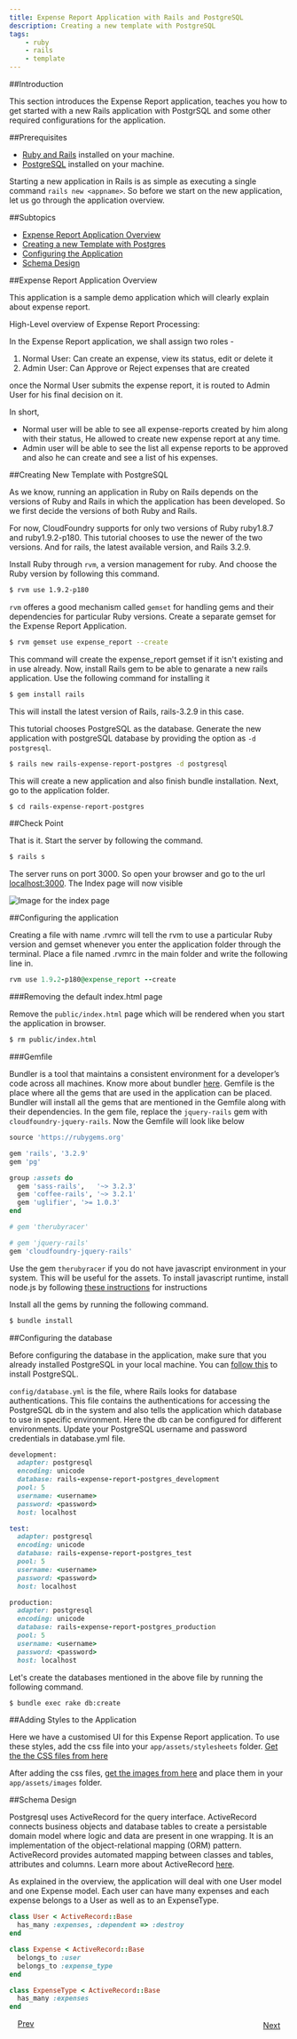 ```yaml
---
title: Expense Report Application with Rails and PostgreSQL
description: Creating a new template with PostgreSQL
tags:
    - ruby
    - rails
    - template
---
```


##Introduction

This section introduces the Expense Report application, teaches you how to get started with a new Rails application with PostgrSQL and some other required configurations for the application.

##Prerequisites

+ [Ruby and Rails](frameworks/ruby/installing-ruby.html) installed on your machine.
+ [PostgreSQL](http://www.postgresql.org/download/) installed on your machine.

Starting a new application in Rails is as simple as executing a single command `rails new <appname>`. So before we start on the new application, let us go through the application overview.

##Subtopics

+ [Expense Report Application Overview](#expense-report-application-overview)
+ [Creating a new Template with Postgres](#creating-new-template-with-postgresql)
+ [Configuring the Application](#configuring-the-application)
+ [Schema Design](#schema-design)

##Expense Report Application Overview

This application is a sample demo application which will clearly explain about expense report.

High-Level overview of Expense Report Processing:

In the Expense Report application, we shall assign two roles -

1. Normal User: Can create an expense, view its status, edit or delete it
2. Admin User: Can Approve or Reject expenses that are created

once the Normal User submits the expense report, it is routed to Admin User for his final decision on it.

In short,

+ Normal user will be able to see all expense-reports created by him along with their status, He allowed to create new expense report at any time.
+ Admin user will be able to see the list all expense reports to be approved and also he can create and see a list of his expenses.

##Creating New Template with PostgreSQL

As we know, running an application in Ruby on Rails depends on the versions of Ruby and Rails in which the application has been developed. So we first decide the versions of both Ruby and Rails.

For now, CloudFoundry supports for only two versions of Ruby ruby1.8.7 and ruby1.9.2-p180. This tutorial chooses to use the newer of the two versions. And for rails, the latest available version, and Rails 3.2.9.

Install Ruby through `rvm`, a version management for ruby. And choose the Ruby version by following this command.

```bash
$ rvm use 1.9.2-p180
```

`rvm` offeres a good mechanism called `gemset` for handling gems and their dependencies for particular Ruby versions. Create a separate gemset for the Expense Report Application.

```bash
$ rvm gemset use expense_report --create
```

This command will create the expense_report gemset if it isn't existing and in use already. Now, install Rails gem to be able to genarate a new rails application. Use the following command for installing it

```bash
$ gem install rails
```
This will install the latest version of Rails, rails-3.2.9 in this case.

This tutorial chooses PostgreSQL as the database. Generate the new application with postgreSQL database by providing the option as `-d postgresql`.

```bash
$ rails new rails-expense-report-postgres -d postgresql
```

This will create a new application and also finish bundle installation. Next, go to the application folder.

```bash
$ cd rails-expense-report-postgres
```

##Check Point

That is it. Start the server by following the command.

```bash
$ rails s
```

The server runs on port 3000. So open your browser and go to the url [localhost:3000](http://localhost:3000). The Index page will now visible

![Image for the index page](/images/rails-tutorial/rails-welcome.png)

##Configuring the application

Creating a file with name .rvmrc will tell the rvm to use a particular Ruby version and gemset whenever you enter the application folder through the terminal. Place a file named .rvmrc in the main folder and write the following line in.

```ruby
rvm use 1.9.2-p180@expense_report --create
```

###Removing the default index.html page

Remove the `public/index.html` page which will be rendered when you start the application in browser.

```bash
$ rm public/index.html
```

###Gemfile

Bundler is a tool that maintains a consistent environment for a developer’s code across all machines. Know more about bundler [here](http://gembundler.com/).  Gemfile is the place where all the gems that are used in the application can be placed. Bundler will install all the gems that are mentioned in the Gemfile along with their dependencies. In the gem file, replace the `jquery-rails` gem with `cloudfoundry-jquery-rails`. Now the Gemfile will look like below

```ruby
source 'https://rubygems.org'

gem 'rails', '3.2.9'
gem 'pg'

group :assets do
  gem 'sass-rails',   '~> 3.2.3'
  gem 'coffee-rails', '~> 3.2.1'
  gem 'uglifier', '>= 1.0.3'
end

# gem 'therubyracer'

# gem 'jquery-rails'
gem 'cloudfoundry-jquery-rails'
```

Use the gem `therubyracer` if you do not have javascript environment in your system. This will be useful for the assets. To install javascript runtime, install node.js by following [these instructions](http://howtonode.org/how-to-install-nodejs) for instructions

Install all the gems by running the following command.

```bash
$ bundle install
```

##Configuring the database

Before configuring the database in the application, make sure that you already installed PostgreSQL in your local machine. You can [follow this](http://www.postgresql.org/download/) to install PostgreSQL.

`config/database.yml` is the file, where Rails looks for database authentications. This file contains the authentications for accessing the PostgreSQL db in the system and also tells the application which database to use in specific environment. Here the db can be configured for different environments. Update your PostgreSQL username and password credentials in database.yml file.

```ruby
development:
  adapter: postgresql
  encoding: unicode
  database: rails-expense-report-postgres_development
  pool: 5
  username: <username>
  password: <password>
  host: localhost

test:
  adapter: postgresql
  encoding: unicode
  database: rails-expense-report-postgres_test
  pool: 5
  username: <username>
  password: <password>
  host: localhost

production:
  adapter: postgresql
  encoding: unicode
  database: rails-expense-report-postgres_production
  pool: 5
  username: <username>
  password: <password>
  host: localhost
```

Let's create the databases mentioned in the above file by running the following command.

```bash
$ bundle exec rake db:create
```
##Adding Styles to the Application

Here we have a customised UI for this Expense Report application. To use these styles, add the css file into your `app/assets/stylesheets` folder. [Get the the CSS files from here](/rails-code/stylesheets.zip)

After adding the css files, [get the images from here](/rails-code/ui-images.zip) and place them in your `app/assets/images` folder.

##Schema Design

Postgresql uses ActiveRecord for the query interface. ActiveRecord connects business objects and database tables to create a persistable domain model where logic and data are present in one wrapping. It is an implementation of the object-relational mapping (ORM) pattern. ActiveRecord provides automated mapping between classes and tables, attributes and columns. Learn more about ActiveRecord [here](http://ar.rubyonrails.org/).

As explained in the overview, the application will deal with one User model and one Expense model. Each user can have many expenses and each expense belongs to a User as well as to an ExpenseType.

```ruby
class User < ActiveRecord::Base
  has_many :expenses, :dependent => :destroy
end

class Expense < ActiveRecord::Base
  belongs_to :user
  belongs_to :expense_type
end

class ExpenseType < ActiveRecord::Base
  has_many :expenses
end
```

<a class="button-plain" style="padding: 3px 15px;" href="/frameworks/ruby/rails-tutorial/rails-getting-started.html">Prev</a>  <a class="button-plain" style="padding: 3px 15px; float: right;" href="/frameworks/ruby/rails-tutorial/rails-user-login.html">Next</a>
